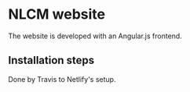
# NLCM website

The website is developed with an Angular.js frontend.

## Installation steps

Done by Travis to Netlify's setup.

